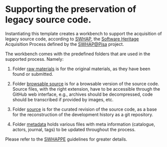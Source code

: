 # Supporting the preservation of legacy source code.

Instantiating this template creates a workbench to support the acquisition of legacy source code, according to [SWHAP](), the [Software Heritage](https://www.softwareheritage.org/) Acquisition Process defined by the [SWHAP\@Pisa]() project.

The workbench comes with the predefined folders that are used in the supported process. Namely:

1. Folder [raw materials](./raw_materials) is for the original materials, as they have been found or submitted.

1. Folder [browsable source](./browsable_source) is for a browsable version of the source code. Source files, with the right extension, have to be accessible through the GitHub web interface, e.g., archives should be decompressed, code should be transcribed if provided by images, etc.

1. Folder [source](./source) is for the curated revision of the source code, as a base for the reconstruction of the development history as a git repository.

1. Folder [metadata](/.metadata) holds various files with meta information (catalogue, actors, journal, tags) to be updated throughout the process. 

Please refer to the [SWHAPPE](https://github.com/Unipisa/SWHAPPE) guidelines for greater details. 
